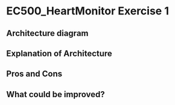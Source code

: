 # EC500_HeartMonitor Exercise 1

## Architecture diagram



## Explanation of Architecture


## Pros and Cons 



## What could be improved?

